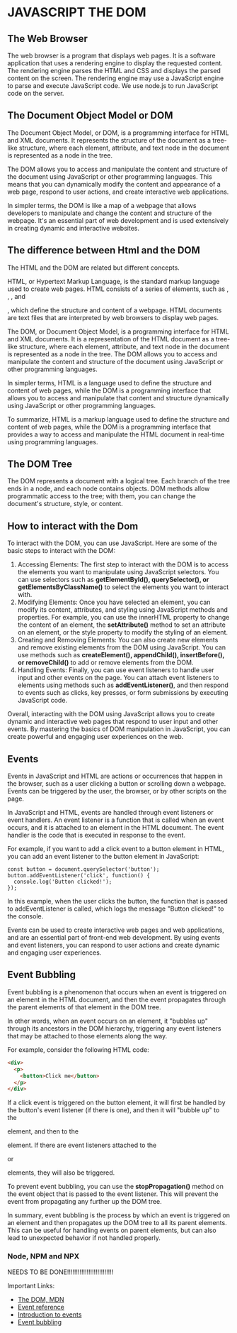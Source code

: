 # JAVASCRIPT THE DOM

## The Web Browser

The web browser is a program that displays web pages. It is a software application that uses a rendering engine to display the requested content. The rendering engine parses the HTML and CSS and 
displays the parsed content on the screen. The rendering engine may use a JavaScript engine to parse and execute JavaScript code. We use node.js to run JavaScript code on the server. 

## The Document Object Model or DOM

The Document Object Model, or DOM, is a programming interface for HTML and XML documents. It represents the structure of the document as a tree-like structure, 
where each element, attribute, and text node in the document is represented as a node in the tree.

The DOM allows you to access and manipulate the content and structure of the document using JavaScript or other programming languages. This means that you can 
dynamically modify the content and appearance of a web page, respond to user actions, and create interactive web applications.

In simpler terms, the DOM is like a map of a webpage that allows developers to manipulate and change the content and structure of the webpage. It's an essential part of 
web development and is used extensively in creating dynamic and interactive websites.

## The difference between Html and the DOM

The HTML and the DOM are related but different concepts.

HTML, or Hypertext Markup Language, is the standard markup language used to create web pages. HTML consists of a series of elements, 
such as <html>, <head>, <body>, and <p>, which define the structure and content of a webpage. HTML documents are text files that are 
interpreted by web browsers to display web pages.

The DOM, or Document Object Model, is a programming interface for HTML and XML documents. It is a representation of the HTML document as a 
tree-like structure, where each element, attribute, and text node in the document is represented as a node in the tree. The DOM allows you to 
access and manipulate the content and structure of the document using JavaScript or other programming languages.

In simpler terms, HTML is a language used to define the structure and content of web pages, while the DOM is a programming interface that allows 
you to access and manipulate that content and structure dynamically using JavaScript or other programming languages.

To summarize, HTML is a markup language used to define the structure and content of web pages, while the DOM is a programming interface 
that provides a way to access and manipulate the HTML document in real-time using programming languages.

## The DOM Tree

The DOM represents a document with a logical tree. Each branch of the tree ends in a node, and each node contains objects. 
DOM methods allow programmatic access to the tree; with them, you can change the document's structure, style, or content. 

## How to interact with the Dom

To interact with the DOM, you can use JavaScript. Here are some of the basic steps to interact with the DOM:

1. Accessing Elements: The first step to interact with the DOM is to access the elements you want to manipulate using JavaScript selectors. 
You can use selectors such as **getElementById(), querySelector(), or getElementsByClassName()** to select the elements you want to interact with.
2. Modifying Elements: Once you have selected an element, you can modify its content, attributes, and styling using JavaScript methods and properties. 
For example, you can use the innerHTML property to change the content of an element, the **setAttribute()** method to set an attribute on an element, 
or the style property to modify the styling of an element.
3. Creating and Removing Elements: You can also create new elements and remove existing elements from the DOM using JavaScript. 
You can use methods such as **createElement(), appendChild(), insertBefore(), or removeChild()** to add or remove elements from the DOM.
4. Handling Events: Finally, you can use event listeners to handle user input and other events on the page. You can attach event listeners 
to elements using methods such as **addEventListener()**, and then respond to events such as clicks, key presses, or form submissions by executing JavaScript code.

Overall, interacting with the DOM using JavaScript allows you to create dynamic and interactive web pages that respond to user input and other events. 
By mastering the basics of DOM manipulation in JavaScript, you can create powerful and engaging user experiences on the web.


## Events

Events in JavaScript and HTML are actions or occurrences that happen in the browser, such as a user clicking a button or scrolling down a webpage. 
Events can be triggered by the user, the browser, or by other scripts on the page.

In JavaScript and HTML, events are handled through event listeners or event handlers. An event listener is a function that is called when an event 
occurs, and it is attached to an element in the HTML document. The event handler is the code that is executed in response to the event.

For example, if you want to add a click event to a button element in HTML, you can add an event listener to the button element in JavaScript:

```JS
const button = document.querySelector('button');
button.addEventListener('click', function() {
  console.log('Button clicked!');
});

```

In this example, when the user clicks the button, the function that is passed to addEventListener is called, which logs the message "Button clicked!" to the console.

Events can be used to create interactive web pages and web applications, and are an essential part of front-end web development. 
By using events and event listeners, you can respond to user actions and create dynamic and engaging user experiences.

## Event Bubbling

Event bubbling is a phenomenon that occurs when an event is triggered on an element in the HTML document, and then the event propagates through the parent elements of that element in the DOM tree.

In other words, when an event occurs on an element, it "bubbles up" through its ancestors in the DOM hierarchy, triggering any event listeners that may be attached to those elements along the way.

For example, consider the following HTML code:

```HTML
<div>
  <p>
    <button>Click me</button>
  </p>
</div>
```

If a click event is triggered on the button element, it will first be handled by the button's event listener (if there is one), and then it will "bubble up" to the <p> element, 
and then to the <div> element. If there are event listeners attached to the <p> or <div> elements, they will also be triggered.

To prevent event bubbling, you can use the **stopPropagation()** method on the event object that is passed to the event listener. This will prevent the event from propagating any further up the DOM tree.

In summary, event bubbling is the process by which an event is triggered on an element and then propagates up the DOM tree to all its parent elements. 
This can be useful for handling events on parent elements, but can also lead to unexpected behavior if not handled properly.


### Node, NPM and NPX

NEEDS TO BE DONE!!!!!!!!!!!!!!!!!!!!!!!!!!



Important Links:

* [The DOM, MDN](https://developer.mozilla.org/en-US/docs/Web/API/Document_Object_Model)
* [Event reference](https://developer.mozilla.org/en-US/docs/Web/Events)
* [Introduction to events](https://developer.mozilla.org/en-US/docs/Learn/JavaScript/Building_blocks/Events#Event_bubbling_and_capture)
* [Event bubbling](https://javascript.info/bubbling-and-capturing)





























